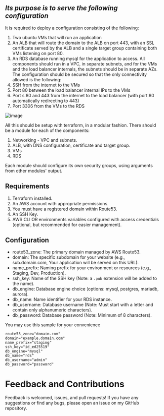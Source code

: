 ﻿## *Its purpose is to serve the following configuration*
It is required to deploy a configuration consisting of the following:
1. Two ubuntu VMs that will run an application
2. An ALB that will route the domain to the ALB on port
443, with an SSL certificate served by the ALB and a single target group containing both
VMs listening on port 80.
3. An RDS database running mysql for the application to access.
All components should run in a VPC, in separate subnets, and for the VMs and the load
balancer internals, the subnets should be in separate AZs.
The configuration should be secured so that the only connectivity allowed is the following:
1. SSH from the internet to the VMs
2. Port 80 between the load balancer internal IPs to the VMs
3. Port s 80 and 443 from the internet to the load balancer (with port 80 automatically
redirecting to 443)
4. Port 3306 from the VMs to the RDS

![image](https://user-images.githubusercontent.com/96201125/205367561-8ea50bfc-5520-4439-a7e8-0e3ec86c360a.png)

All this should be setup with terraform, in a modular fashion.
There should be a module for each of the components:
1. Networking - VPC and subnets.
2. ALB, with DNS configuration, certificate and target group.
3. VMs
4. RDS

Each module should configure its own security groups, using arguments from other modules'
output.

## Requirements
1. Terraform installed.
2. An AWS account with appropriate permissions.
3. You must have a registered domain within Route53.
4. An SSH Key.
5. AWS CLI OR environments variables configured with access credentials (optional, but recommended for easier management).

## Configuration
- route53_zone: The primary domain managed by AWS Route53.
- domain: The specific subdomain for your website (e.g., sub.domain.com, Your application will be served on this URL).
- name_prefix: Naming prefix for your environment or resources (e.g., Staging, Dev, Production).
- ssh_key: Name of the SSH key (Note: a `.pub` extension will be added to the name).
- db_engine: Database engine choice (options: mysql, postgres, mariadb, aurora).
- db_name: Name identifier for your RDS instance.
- db_username: Database username (Note: Must start with a letter and contain only alphanumeric characters).
- db_password: Database password (Note: Minimum of 8 characters).

You may use this sample for your convenience
```
route53_zone="domain.com"
domain="example.domain.com"
name_prefix="staging"
ssh_key="id_ed25519"
db_engine="mysql"
db_name="rds"
db_username="admin"
db_password="password"
```

# Feedback and Contributions
Feedback is welcomed, issues, and pull requests! If you have any suggestions or find any bugs, please open an issue on my GitHub repository.
